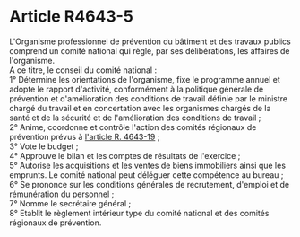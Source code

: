 # Article R4643-5

  
L'Organisme professionnel de prévention du bâtiment et des travaux publics comprend un comité national qui règle, par ses délibérations, les affaires de l'organisme.   
A ce titre, le conseil du comité national :   
1° Détermine les orientations de l'organisme, fixe le programme annuel et adopte le rapport d'activité, conformément à la politique générale de prévention et d'amélioration des conditions de travail définie par le ministre chargé du travail et en concertation avec les organismes chargés de la santé et de la sécurité et de l'amélioration des conditions de travail ;   
2° Anime, coordonne et contrôle l'action des comités régionaux de prévention prévus à [l'article R. 4643-19][1] ;   
3° Vote le budget ;   
4° Approuve le bilan et les comptes de résultats de l'exercice ;   
5° Autorise les acquisitions et les ventes de biens immobiliers ainsi que les emprunts. Le comité national peut déléguer cette compétence au bureau ;   
6° Se prononce sur les conditions générales de recrutement, d'emploi et de rémunération du personnel ;   
7° Nomme le secrétaire général ;   
8° Etablit le règlement intérieur type du comité national et des comités régionaux de prévention.

 [1]: /affichCodeArticle.do?cidTexte=LEGITEXT000006072050&idArticle=LEGIARTI000018493684&dateTexte=&categorieLien=cid